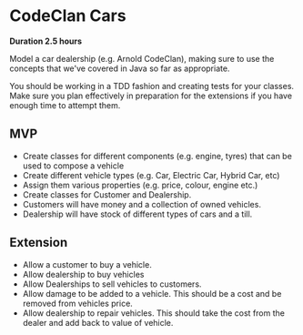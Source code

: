 # CodeClan Cars

**Duration 2.5 hours**

Model a car dealership (e.g. Arnold CodeClan), making sure to use the concepts that we've covered in Java so far as appropriate.

You should be working in a TDD fashion and creating tests for your classes. Make sure you plan effectively in preparation for the extensions if you have enough time to attempt them.

## MVP
* Create classes for different components (e.g. engine, tyres) that can be used to compose a vehicle
* Create different vehicle types (e.g. Car, Electric Car, Hybrid Car, etc)
* Assign them various properties (e.g. price, colour, engine etc.)
* Create classes for Customer and Dealership.
* Customers will have money and a collection of owned vehicles.
* Dealership will have stock of different types of cars and a till.

## Extension
* Allow a customer to buy a vehicle.
* Allow dealership to buy vehicles
* Allow Dealerships to sell vehicles to customers.
* Allow damage to be added to a vehicle. This should be a cost and be removed from vehicles price.
* Allow dealership to repair vehicles. This should take the cost from the dealer and add back to value of vehicle.

